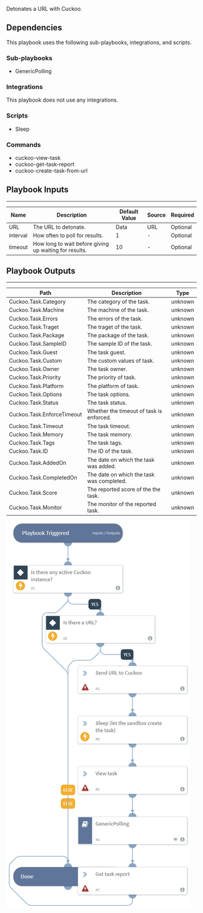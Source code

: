 Detonates a URL with Cuckoo.

## Dependencies
This playbook uses the following sub-playbooks, integrations, and scripts.

### Sub-playbooks
* GenericPolling

### Integrations
This playbook does not use any integrations.

### Scripts
* Sleep

### Commands
* cuckoo-view-task
* cuckoo-get-task-report
* cuckoo-create-task-from-url

## Playbook Inputs
---

| **Name** | **Description** | **Default Value** | **Source** | **Required** |
| --- | --- | --- | --- | --- |
| URL | The URL to detonate. | Data | URL | Optional |
| interval | How often to poll for results. | 1 | - | Optional |
| timeout | How long to wait before giving up waiting for results. | 10 | - | Optional |

## Playbook Outputs
---

| **Path** | **Description** | **Type** |
| --- | --- | --- |
| Cuckoo.Task.Category | The category of the task. | unknown |
| Cuckoo.Task.Machine | The machine of the task. | unknown |
| Cuckoo.Task.Errors | The errors of the task. | unknown |
| Cuckoo.Task.Traget | The traget of the task. | unknown |
| Cuckoo.Task.Package | The package of the task. | unknown |
| Cuckoo.Task.SampleID | The sample ID of the task. | unknown |
| Cuckoo.Task.Guest | The task guest. | unknown |
| Cuckoo.Task.Custom | The custom values of task. | unknown |
| Cuckoo.Task.Owner | The task owner. | unknown |
| Cuckoo.Task.Priority | The priority of task. | unknown |
| Cuckoo.Task.Platform | The platform of task. | unknown |
| Cuckoo.Task.Options | The task options. | unknown |
| Cuckoo.Task.Status | The task status. | unknown |
| Cuckoo.Task.EnforceTimeout | Whether the timeout of task is enforced. | unknown |
| Cuckoo.Task.Timeout | The task timeout. | unknown |
| Cuckoo.Task.Memory | The task memory. | unknown |
| Cuckoo.Task.Tags | The task tags. | unknown |
| Cuckoo.Task.ID | The ID of the task. | unknown |
| Cuckoo.Task.AddedOn | The date on which the task was added. | unknown |
| Cuckoo.Task.CompletedOn | The date on which the task was completed. | unknown |
| Cuckoo.Task.Score | The reported score of the the task. | unknown |
| Cuckoo.Task.Monitor | The  monitor of the reported task. | unknown |

![Detonate_URL_Cuckoo](https://raw.githubusercontent.com/demisto/content/1bdd5229392bd86f0cc58265a24df23ee3f7e662/docs/images/playbooks/Detonate_URL_Cuckoo.png)
